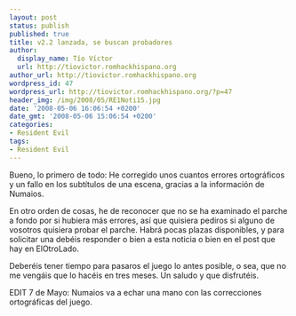 ```yaml
---
layout: post
status: publish
published: true
title: v2.2 lanzada, se buscan probadores
author:
  display_name: Tío Víctor
  url: http://tiovictor.romhackhispano.org
author_url: http://tiovictor.romhackhispano.org
wordpress_id: 47
wordpress_url: http://tiovictor.romhackhispano.org/?p=47
header_img: /img/2008/05/RE1Noti15.jpg
date: '2008-05-06 16:06:54 +0200'
date_gmt: '2008-05-06 15:06:54 +0200'
categories:
- Resident Evil
tags:
- Resident Evil
---
```

Bueno, lo primero de todo: He corregido unos cuantos errores ortográficos y un fallo en los subtítulos de una escena, gracias a la información de Numaios.

En otro orden de cosas, he de reconocer que no se ha examinado el parche a fondo por si hubiera más errores, así que quisiera pediros si alguno de vosotros quisiera probar el parche. Habrá pocas plazas disponibles, y para solicitar una debéis responder o bien a esta noticia o bien en el post que hay en ElOtroLado.

Deberéis tener tiempo para pasaros el juego lo antes posible, o sea, que no me vengáis que lo hacéis en tres meses. Un saludo y que disfrutéis.

EDIT 7 de Mayo: Numaios va a echar una mano con las correcciones ortográficas del juego.